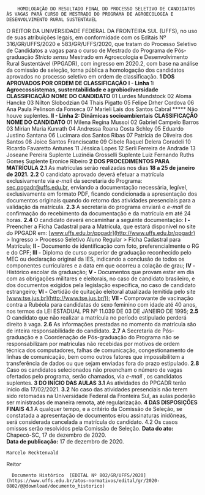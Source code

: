         HOMOLOGAÇÃO DO RESULTADO FINAL DO PROCESSO SELETIVO DE CANDIDATOS ÀS VAGAS PARA CURSO DE MESTRADO DO PROGRAMA DE AGROECOLOGIA E DESENVOLVIMENTO RURAL SUSTENTÁVEL  

 O REITOR DA UNIVERSIDADE FEDERAL DA FRONTEIRA SUL (UFFS), no uso de suas atribuições legais, em conformidade com os Editais Nº 316/GR/UFFS/2020 e 583/GR/UFFS/2020, que tratam do Processo Seletivo de Candidatos a vagas para o curso de Mestrado do Programa de Pós-graduação *Stricto sensu*  Mestrado em Agroecologia e Desenvolvimento Rural Sustentável (PPGADR), com ingresso em 2020.2, com base na análise da comissão de seleção, torna pública a homologação dos candidatos aprovados no processo seletivo em ordem de classificação.  **1 DOS APROVADOS POR ORDEM DE CLASSIFICAÇÃO** **I - Linha 1: Agroecossistemas, sustentabilidade e agrobiodiversidade**     **CLASSIFICAÇÃO**    **NOME DO CANDIDATO**     01   Lurdes Mundstock     02   Aloma Hancke     03   Nilton Slobodzian     04   Thais Pigatto     05   Felipe Drher Cordova     06   Ana Paula Pelinson da Fonseca     07   Marieli Lais dos Santos Cabral     *****  Não houve suplentes. **II - Linha 2: Dinâmicas socioambientais**     **CLASSIFICAÇÃO**    **NOME DO CANDIDATO**     01   Milena Regina Mussoi     02   Gabriel Campelo Barros     03   Mirian Maria Kunrath     04   Andressa Roana Costa Schley     05   Eduardo Justino Santana     06   Lucimara dos Santos Ribas     07   Patrícia de Oliveira dos Santos     08   Joice Santos Franciscatte     09   Cibele Raquel Delera Coradeli     10   Ricardo Favaretto Antunes     11   Jéssica Lopes     12   Serli Ferreira de Andrade     13   Joseane Pereira     Suplente   Luzinéia Grosselli     Suplente   Luiz Fernando Ruths Gomes     Suplente   Eronice Ribeiro      **2 DOS PROCEDIMENTOS PARA MATRÍCULA** **2.1**  As matrículas serão realizadas nos dias **18 a 25 de janeiro de 2021.** **2.2**  O candidato aprovado deverá efetuar a matrícula exclusivamente via *e-mail*  da secretaria do Programa: sec.ppgadr@uffs.edu.br, enviando a documentação necessária, legível, exclusivamente em formato PDF, ficando condicionada a apresentação dos documentos originais quando do retorno das atividades presenciais para a validação da matrícula. **2.3**  A secretaria do programa enviará o *e-mail*  de confirmação do recebimento da documentação e da matrícula em até 24 horas. **2.4**  O candidato deverá encaminhar a seguinte documentação: **I -**  Preencher a Ficha Cadastral para a Matrícula, que estará disponível no site do PPGADR em: [www.uffs.edu.br/ppgadr](http://www.uffs.edu.br/ppgadr) > Ingresso > Processo Seletivo Aluno Regular > Ficha Cadastral para Matrícula; **II -**  Documento de identificação com foto, preferencialmente o RG e do CPF; **III -**  Diploma de curso superior de graduação reconhecido pelo MEC ou declaração original da IES, indicando a conclusão de todos os componentes curriculares e a data em que ocorreu a colação de grau; **IV -**  Histórico escolar da graduação; **V -**  Documentos que provam estar em dia com as obrigações militares e eleitorais, no caso de candidato brasileiro, e dos documentos exigidos pela legislação específica, no caso de candidato estrangeiro; **VI -**  Certidão de quitação eleitoral atualizada (emitida pelo site [www.tse.jus.br](http://www.tse.jus.br/)); **VII -**  Comprovante de vacinação contra a Rubéola para candidatas do sexo feminino com idade até 40 anos, nos termos da LEI ESTADUAL PR Nº 11.039 DE 03 DE JANEIRO DE 1995; **2.5**  O candidato que não realizar a matrícula no período estipulado perderá direito à vaga. **2.6**  As informações prestadas no momento da matrícula são de inteira responsabilidade do candidato. **2.7**  A Secretaria de Pós-graduação e a Coordenação de Pós-graduação do Programa não se responsabilizam por matrículas não recebidas por motivos de ordem técnica dos computadores, falhas de comunicação, congestionamento de linhas de comunicação, bem como outros fatores que impossibilitem a transferência de dados ou que sejam enviadas fora do prazo estipulado. **2.8**  Caso os candidatos selecionados não preencham o número de vagas ofertados pelo programa, serão chamados, via  *e-mail* , os candidatos suplentes.  **3 DO INÍCIO DAS AULAS** **3.1**  As atividades do PPGADR terão início dia 17/02/2021. **3.2**  No caso das atividades presenciais não terem sido retomadas na Universidade Federal da Fronteira Sul, as aulas poderão ser ministradas de maneira remota, até regularização.  **4 DAS DISPOSIÇÕES FINAIS** **4.1**  A qualquer tempo, e a critério da Comissão de Seleção, se constatada a apresentação de documentos e/ou assinaturas inidôneas, será considerada cancelada a matrícula do candidato. 4.2 Os casos omissos serão resolvidos pela Comissão de Seleção.      **Data do ato:** Chapecó-SC, 17 de dezembro de 2020.   
 **Data de publicação:**  17 de dezembro de 2020. 

    Marcelo Recktenvald   
 Reitor 

      Documento Histórico  [EDITAL Nº 802/GR/UFFS/2020](https://www.uffs.edu.br/atos-normativos/edital/gr/2020-0802/@@download/documento_historico)     
      